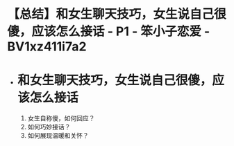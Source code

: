 # 【总结】和女生聊天技巧，女生说自己很傻，应该怎么接话 - P1 - 笨小子恋爱 - BV1xz411i7a2

-   # 和女生聊天技巧，女生说自己很傻，应该怎么接话
    1.  女生自称傻，如何回应？
    2.  如何巧妙接话？
    3.  如何展现温暖和关怀？